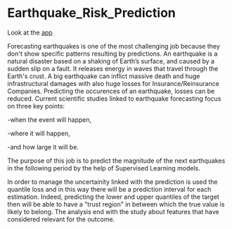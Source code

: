 # Earthquake_Risk_Prediction

Look at the [app](https://towardsinnovationlab-earthquake-risk-prediction-1-app-9tct2r.streamlit.app/) 

Forecasting earthquakes is one of the most challenging job because they don't show specific patterns resulting by predictions. An earthquake is a natural disaster based on a shaking of Earth’s surface, and caused by a sudden slip on a fault. It releases energy in waves that travel through the Earth's crust. A big earthquake can inflict massive death and huge infrastructural damages with also huge losses for Insurance/Reinsurance Companies. Predicting the occurences of an earthquake, losses can be reduced. Current scientific studies linked to earthquake forecasting focus on three key points:

-when the event will happen,

-where it will happen,

-and how large it will be.

The purpose of this job is to predict the magnitude of the next earthquakes in the following period by the help of Supervised Learning models.

In order to manage the uncertainity linked with the prediction is used the quantile loss and in this way there will be a prediction interval for each estimation. Indeed, predicting the lower and upper quantiles of the target then will be able to have a "trust region" in between which the true value is likely to belong. The analysis end with the study about features that have considered relevant for the outcome.
